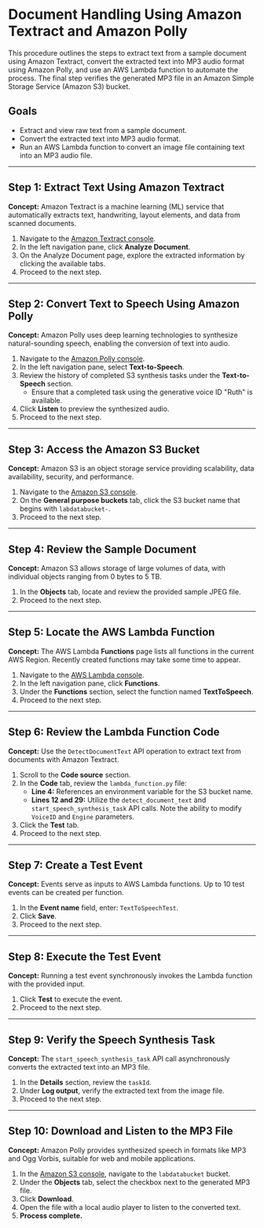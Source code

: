 # Document Handling Using Amazon Textract and Amazon Polly

This procedure outlines the steps to extract text from a sample document using Amazon Textract, convert the extracted text into MP3 audio format using Amazon Polly, and use an AWS Lambda function to automate the process. The final step verifies the generated MP3 file in an Amazon Simple Storage Service (Amazon S3) bucket.

## Goals
- Extract and view raw text from a sample document.
- Convert the extracted text into MP3 audio format.
- Run an AWS Lambda function to convert an image file containing text into an MP3 audio file.

---

## Step 1: Extract Text Using Amazon Textract
**Concept:** Amazon Textract is a machine learning (ML) service that automatically extracts text, handwriting, layout elements, and data from scanned documents.

1. Navigate to the [Amazon Textract console](https://console.aws.amazon.com/textract/).
2. In the left navigation pane, click **Analyze Document**.
3. On the Analyze Document page, explore the extracted information by clicking the available tabs.
4. Proceed to the next step.

---

## Step 2: Convert Text to Speech Using Amazon Polly
**Concept:** Amazon Polly uses deep learning technologies to synthesize natural-sounding speech, enabling the conversion of text into audio.

1. Navigate to the [Amazon Polly console](https://console.aws.amazon.com/polly/).
2. In the left navigation pane, select **Text-to-Speech**.
3. Review the history of completed S3 synthesis tasks under the **Text-to-Speech** section.
   - Ensure that a completed task using the generative voice ID "Ruth" is available.
4. Click **Listen** to preview the synthesized audio.
5. Proceed to the next step.

---

## Step 3: Access the Amazon S3 Bucket
**Concept:** Amazon S3 is an object storage service providing scalability, data availability, security, and performance.

1. Navigate to the [Amazon S3 console](https://console.aws.amazon.com/s3/).
2. On the **General purpose buckets** tab, click the S3 bucket name that begins with `labdatabucket-`.
3. Proceed to the next step.

---

## Step 4: Review the Sample Document
**Concept:** Amazon S3 allows storage of large volumes of data, with individual objects ranging from 0 bytes to 5 TB.

1. In the **Objects** tab, locate and review the provided sample JPEG file.
2. Proceed to the next step.

---

## Step 5: Locate the AWS Lambda Function
**Concept:** The AWS Lambda **Functions** page lists all functions in the current AWS Region. Recently created functions may take some time to appear.

1. Navigate to the [AWS Lambda console](https://console.aws.amazon.com/lambda/).
2. In the left navigation pane, click **Functions**.
3. Under the **Functions** section, select the function named **TextToSpeech**.
4. Proceed to the next step.

---

## Step 6: Review the Lambda Function Code
**Concept:** Use the `DetectDocumentText` API operation to extract text from documents with Amazon Textract.

1. Scroll to the **Code source** section.
2. In the **Code** tab, review the `lambda_function.py` file:
   - **Line 4:** References an environment variable for the S3 bucket name.
   - **Lines 12 and 29:** Utilize the `detect_document_text` and `start_speech_synthesis_task` API calls. Note the ability to modify `VoiceID` and `Engine` parameters.
3. Click the **Test** tab.
4. Proceed to the next step.

---

## Step 7: Create a Test Event
**Concept:** Events serve as inputs to AWS Lambda functions. Up to 10 test events can be created per function.

1. In the **Event name** field, enter: `TextToSpeechTest`.
2. Click **Save**.
3. Proceed to the next step.

---

## Step 8: Execute the Test Event
**Concept:** Running a test event synchronously invokes the Lambda function with the provided input.

1. Click **Test** to execute the event.
2. Proceed to the next step.

---

## Step 9: Verify the Speech Synthesis Task
**Concept:** The `start_speech_synthesis_task` API call asynchronously converts the extracted text into an MP3 file.

1. In the **Details** section, review the `taskId`.
2. Under **Log output**, verify the extracted text from the image file.
3. Proceed to the next step.

---

## Step 10: Download and Listen to the MP3 File
**Concept:** Amazon Polly provides synthesized speech in formats like MP3 and Ogg Vorbis, suitable for web and mobile applications.

1. In the [Amazon S3 console](https://console.aws.amazon.com/s3/), navigate to the `labdatabucket` bucket.
2. Under the **Objects** tab, select the checkbox next to the generated MP3 file.
3. Click **Download**.
4. Open the file with a local audio player to listen to the converted text.
5. **Process complete.**
